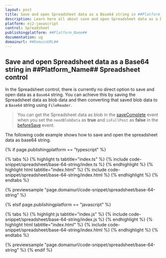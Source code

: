 ```yaml
---
layout: post
title: Save and open Spreadsheet data as a Base64 string in ##Platform_Name## Spreadsheet control | Syncfusion
description: Learn here all about save and open Spreadsheet data as a Base64 string in Syncfusion ##Platform_Name## Spreadsheet control of Syncfusion Essential JS 2 and more.
platform: ej2-javascript
control: Spreadsheet 
publishingplatform: ##Platform_Name##
documentation: ug
domainurl: ##DomainURL##
---
```


## Save and open Spreadsheet data as a Base64 string in ##Platform_Name## Spreadsheet control

In the Spreadsheet control, there is currently no direct option to save and open data as a `Base64` string. You can achieve this by saving the Spreadsheet data as blob data and then converting that saved blob data to a `Base64` string using `FileReader`. 

> You can get the Spreadsheet data as blob in the [saveComplete](https://helpej2.syncfusion.com/documentation/api/spreadsheet/#savecomplete) event when you set the  `needBlobData` as **true** and `isFullPost` as **false** in the [beforeSave](https://helpej2.syncfusion.com/documentation/api/spreadsheet/#beforesave) event.

The following code example shows how to save and open the spreadsheet data as base64 string.

{% if page.publishingplatform == "typescript" %}

{% tabs %}
{% highlight ts tabtitle="index.ts" %}
{% include code-snippet/spreadsheet/base-64-string/index.ts %}
{% endhighlight %}
{% highlight html tabtitle="index.html" %}
{% include code-snippet/spreadsheet/base-64-string/index.html %}
{% endhighlight %}
{% endtabs %}
        
{% previewsample "page.domainurl/code-snippet/spreadsheet/base-64-string" %}

{% elsif page.publishingplatform == "javascript" %}

{% tabs %}
{% highlight js tabtitle="index.js" %}
{% include code-snippet/spreadsheet/base-64-string/index.js %}
{% endhighlight %}
{% highlight html tabtitle="index.html" %}
{% include code-snippet/spreadsheet/base-64-string/index.html %}
{% endhighlight %}
{% endtabs %}

{% previewsample "page.domainurl/code-snippet/spreadsheet/base-64-string" %}
{% endif %}
